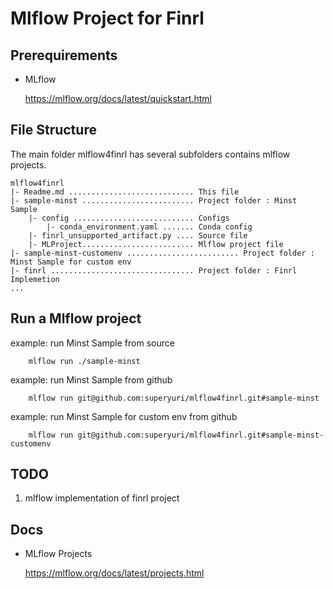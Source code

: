 # Mlflow Project for Finrl

## Prerequirements

* MLflow

    https://mlflow.org/docs/latest/quickstart.html

## File Structure
The main folder mlflow4finrl has several subfolders contains mlflow projects.



    mlflow4finrl
    |- Readme.md ............................ This file
    |- sample-minst ......................... Project folder : Minst Sample
        |- config ........................... Configs
            |- conda_environment.yaml ....... Conda config
        |- finrl_unsupported_artifact.py .... Source file
        |- MLProject......................... Mlflow project file
    |- sample-minst-customenv ......................... Project folder : Minst Sample for custom env
    |- finrl ................................ Project folder : Finrl Implemetion
    ...

## Run a Mlflow project

example: run Minst Sample from source

        mlflow run ./sample-minst

example: run Minst Sample from github

        mlflow run git@github.com:superyuri/mlflow4finrl.git#sample-minst

example: run Minst Sample for custom env from github

        mlflow run git@github.com:superyuri/mlflow4finrl.git#sample-minst-customenv


## TODO 

1. mlflow implementation of finrl project

## Docs

* MLflow Projects

    https://mlflow.org/docs/latest/projects.html